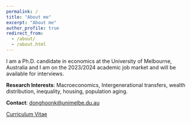```yaml
---
permalink: /
title: "About me"
excerpt: "About me"
author_profile: true
redirect_from: 
  - /about/
  - /about.html
---
```


I am a Ph.D. candidate in economics at the University of Melbourne, Australia and I am on the 2023/2024 academic job market and will be available for interviews.

**Research Interests**: Macroeconomics, Intergenerational transfers, wealth distribution, inequality, housing, population aging.

**Contact**: donghoonk@unimelbe.du.au

[Curriculum Vitae](https://www.github.com/donghoon-koo/donghoon-koo.github.io/blob/master/files/Donghoon_Koo_CV.pdf)


